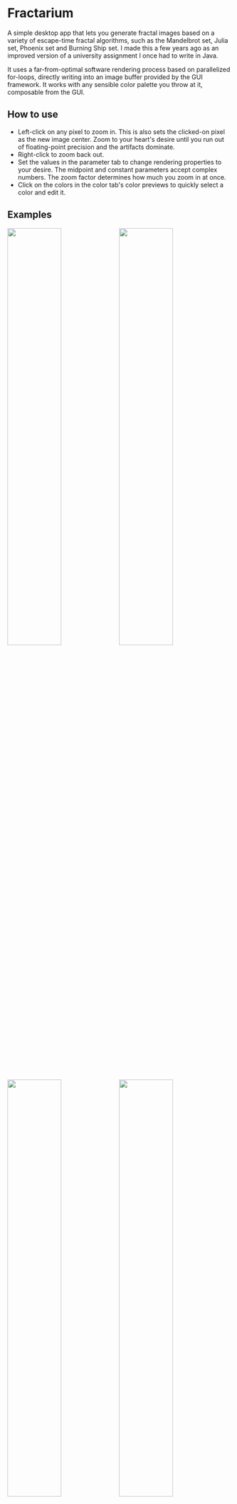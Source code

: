 # Fractarium
A simple desktop app that lets you generate fractal images based on a variety of escape-time fractal algorithms, such as the Mandelbrot set, Julia set, Phoenix set and Burning Ship set. I made this a few years ago as an improved version of a university assignment I once had to write in Java.

It uses a far-from-optimal software rendering process based on parallelized for-loops, directly writing into an image buffer provided by the GUI framework. It works with any sensible color palette you throw at it, composable from the GUI.

## How to use

* Left-click on any pixel to zoom in. This is also sets the clicked-on pixel as the new image center. Zoom to your heart's desire until you run out of floating-point precision and the artifacts dominate.
* Right-click to zoom back out.
* Set the values in the parameter tab to change rendering properties to your desire. The midpoint and constant parameters accept complex numbers. The zoom factor determines how much you zoom in at once.
* Click on the colors in the color tab's color previews to quickly select a color and edit it.

## Examples

<p>
  <img src="https://github.com/hannes-harnisch/hannes-harnisch/blob/main/Fractarium1.png" width="49%">
  <img src="https://github.com/hannes-harnisch/hannes-harnisch/blob/main/Fractarium2.png" width="49%">
  <img src="https://github.com/hannes-harnisch/hannes-harnisch/blob/main/Fractarium3.png" width="49%">
  <img src="https://github.com/hannes-harnisch/hannes-harnisch/blob/main/Fractarium4.png" width="49%">
</p>